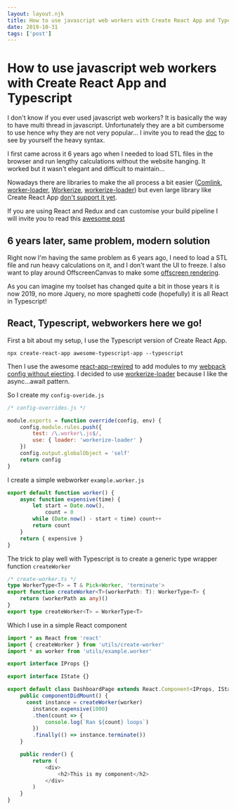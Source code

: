 ```yaml
---
layout: layout.njk 
title: How to use javascript web workers with Create React App and Typescript
date: 2019-10-31
tags: ['post']
---
```


# How to use javascript web workers with Create React App and Typescript

I don't know if you ever used javascript web workers? It is basically the way to have multi thread in javascript. Unfortunately they are a bit cumbersome to use hence why they are not very popular... I invite you to read the [doc]() to see by yourself the heavy syntax.

I first came across it 6 years ago when I needed to load STL files in the browser and run lengthy calculations without the website hanging. It worked but it wasn't elegant and difficult to maintain...

Nowadays there are libraries to make the all process a bit easier ([Comlink](https://github.com/GoogleChromeLabs/comlink), [worker-loader](https://github.com/webpack-contrib/worker-loader), [Workerize](https://github.com/developit/workerize), [workerize-loader](https://github.com/developit/workerize-loader)) but even large library like Create React App [don't support it yet](https://github.com/facebook/create-react-app/pull/5886). 

If you are using React and Redux and can customise your build pipeline I will invite you to read this [awesome post](https://dassur.ma/things/react-redux-comlink/)

## 6 years later, same problem, modern solution

Right now I'm having the same problem as 6 years ago, I need to load a STL file and run heavy calculations on it, and I don't want the UI to freeze. I also want to play around OffscreenCanvas to make some [offscreen rendering](https://evilmartians.com/chronicles/faster-webgl-three-js-3d-graphics-with-offscreencanvas-and-web-workers).

As you can imagine my toolset has changed quite a bit in those years it is now 2019, no more Jquery, no more spaghetti code (hopefully) it is all React in Typescript!

## React, Typescript, webworkers here we go!

First a bit about my setup, I use the Typescript version of Create React App.

```
npx create-react-app awesome-typescript-app --typescript
```

Then I use the awesome [react-app-rewired](https://github.com/timarney/react-app-rewired) to add modules to my [webpack config without ejecting](/react-app-rewired-is-awesome/). I decided to use [workerize-loader](https://github.com/developit/workerize-loader) because I like the async...await pattern.

So I create my `config-overide.js`
```Javascript
/* config-overrides.js */

module.exports = function override(config, env) {
    config.module.rules.push({
        test: /\.worker\.js$/,
        use: { loader: 'workerize-loader' }
    })
    config.output.globalObject = 'self'
    return config
}
```

I create a simple webworker `example.worker.js`
```Javascript
export default function worker() {
    async function expensive(time) {
        let start = Date.now(),
            count = 0
        while (Date.now() - start < time) count++
        return count
    }
    return { expensive }
}
```

The trick to play well with Typescript is to create a generic type wrapper function `createWorker`
```Typescript
/* create-worker.ts */
type WorkerType<T> = T & Pick<Worker, 'terminate'>
export function createWorker<T>(workerPath: T): WorkerType<T> {
    return (workerPath as any)()
}
export type createWorker<T> = WorkerType<T>
```


Which I use in a simple React component
```Typescript
import * as React from 'react'
import { createWorker } from 'utils/create-worker'
import * as worker from 'utils/example.worker'

export interface IProps {}

export interface IState {}

export default class DashboardPage extends React.Component<IProps, IState> {
    public componentDidMount() {
      const instance = createWorker(worker)
        instance.expensive(1000)
        .then(count => {
            console.log(`Ran ${count} loops`)
        })
        .finally(() => instance.terminate())
    }

    public render() {
        return (
            <div>
                <h2>This is my component</h2>
            </div>
        )
    }
}


```


